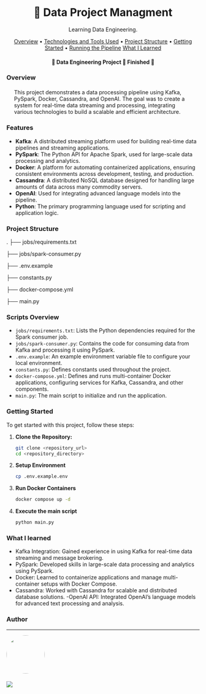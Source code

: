<h1 align="center">🚗 Data Project Managment</h1>
<p align="center" id="objetivo">Learning Data Engineering.</p>

<p align="center">
 <a href="#overview">Overview</a> •
 <a href="#features">Technologies and Tools Used</a> •
 <a href="#roadmap">Project Structure</a> • 
 <a href="#tecnologias">Getting Started</a> • 
 <a href="#author">Running the Pipeline</a>
<a href="#author">What I Learned</a>
</p>

<h4 align="center"> 
	🚧  Data Engineering Project 🚀 Finished  🚧
</h4>

### Overview

<div style='margin: 20px' id="overview">
This project demonstrates a data processing pipeline using Kafka, PySpark, Docker, Cassandra, and OpenAI. The goal was to create a system for real-time data streaming and processing, integrating various technologies to build a scalable and efficient architecture.
</div>

### Features

<div id="features">

- **Kafka**: A distributed streaming platform used for building real-time data pipelines and streaming applications.
- **PySpark**: The Python API for Apache Spark, used for large-scale data processing and analytics.
- **Docker**: A platform for automating containerized applications, ensuring consistent environments across development, testing, and production.
- **Cassandra**: A distributed NoSQL database designed for handling large amounts of data across many commodity servers.
- **OpenAI**: Used for integrating advanced language models into the pipeline.
- **Python**: The primary programming language used for scripting and application logic.

</div>

<div id="roadmap">

### Project Structure

.
├── jobs/requirements.txt         

├── jobs/spark-consumer.py                

├── .env.example         

├── constants.py              

├── docker-compose.yml                 

├── main.py                    


### Scripts Overview

- `jobs/requirements.txt`: Lists the Python dependencies required for the Spark consumer job.
- `jobs/spark-consumer.py`: Contains the code for consuming data from Kafka and processing it using PySpark.
- `.env.example`: An example environment variable file to configure your local environment.
- `constants.py`: Defines constants used throughout the project.
- `docker-compose.yml`: Defines and runs multi-container Docker applications, configuring services for Kafka, Cassandra, and other components.
- `main.py`: The main script to initialize and run the application.

### Getting Started

To get started with this project, follow these steps:

1. **Clone the Repository:**

   ```bash
   git clone <repository_url>
   cd <repository_directory>
2. **Setup Environment**
   ```bash
   cp .env.example.env
3. **Run Docker Containers**
   ```bash
   docker compose up -d
4. **Execute the main script**
   ```bash
   python main.py


### What I learned

	
- Kafka Integration: Gained experience in using Kafka for real-time data streaming and message brokering.
- PySpark: Developed skills in large-scale data processing and analytics using PySpark.
- Docker: Learned to containerize applications and manage multi-container setups with Docker Compose.
- Cassandra: Worked with Cassandra for scalable and distributed database solutions.
-OpenAI API: Integrated OpenAI’s language models for advanced text processing and analysis.

</div>


### Author

---

<!-- <script type="text/javascript" src="https://platform.linkedin.com/badges/js/profile.js" async defer></script> -->

<div align="left" id="author">

<a href="https://github.com/danhenriquex">
  <img src="https://github.com/danhenriquex.png" width="100" height="100" style="border-radius: 50%"/>
</a>

<!-- <div class="LI-profile-badge"  data-version="v1" data-size="medium" data-locale="pt_BR" data-type="vertical" data-theme="dark" data-vanity="danilo-henrique-santana"><a class="LI-simple-link" href='https://br.linkedin.com/in/danilo-henrique-santana?trk=profile-badge'>Danilo Henrique</a></div> -->
</div>

<div style="margin-top: 20px" >
  <a href="https://www.linkedin.com/in/danilo-henrique-480032167/">
    <img  src="https://img.shields.io/badge/LinkedIn-0077B5?style=for-the-badge&logo=linkedin&logoColor=white"/>
  </a>
</div>

